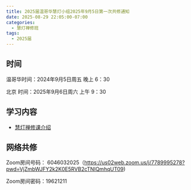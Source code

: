 ```yaml
---
title: 2025届温哥华慧灯小组2025年9月5日第一次共修通知
date: 2025-08-29 22:05:00-07:00
categories:
  - 慧灯禅修班
tags:
  - 2025届
---
```

## 时间

温哥华时间：2024年9月5日周五 晚上 6：30

北京  时间：2025年9月6日周六 上午 9：30


## 学习内容


* [慧灯禅修课介绍](http://huidengchanxiu.net/wsb/book1/b1-0)


## 网络共修
Zoom房间号码： 6046032025（https://us02web.zoom.us/j/7789995278?pwd=VjZmbWJFY2k2K0E5RVB2cTNIQmhqUT09)

Zoom房间密码：19621211
